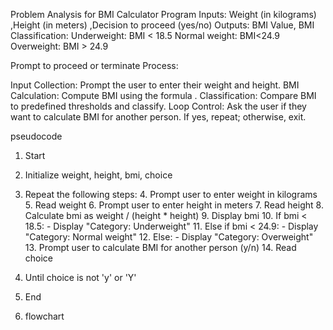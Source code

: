 

Problem Analysis for BMI Calculator Program
Inputs:
Weight (in kilograms) ,Height (in meters) ,Decision to proceed (yes/no) 
Outputs:
BMI Value, BMI Classification: Underweight: BMI < 18.5
Normal weight: BMI<24.9
Overweight: BMI > 24.9

Prompt to proceed or terminate Process:

Input Collection: Prompt the user to enter their weight and height. BMI Calculation: Compute BMI using the formula . Classification: Compare BMI to predefined thresholds and classify. Loop Control: Ask the user if they want to calculate BMI for another person. If yes, repeat; otherwise, exit.

pseudocode
1. Start
2. Initialize weight, height, bmi, choice
3. Repeat the following steps:
   4. Prompt user to enter weight in kilograms
   5. Read weight
   6. Prompt user to enter height in meters
   7. Read height
   8. Calculate bmi as weight / (height * height)
   9. Display bmi
   10. If bmi < 18.5:
       - Display "Category: Underweight"
   11. Else if bmi < 24.9:
       - Display "Category: Normal weight"
   12. Else:
       - Display "Category: Overweight"
   13. Prompt user to calculate BMI for another person (y/n)
   14. Read choice
15. Until choice is not 'y' or 'Y'
16. End

17. flowchart

